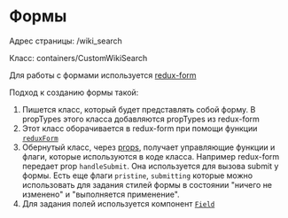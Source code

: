 # Формы

Адрес страницы: /wiki_search

Класс: containers/CustomWikiSearch

Для работы с формами используется [redux-form](http://redux-form.com/6.5.0/)

Подход к созданию формы такой:
  1. Пишется класс, который будет представлять собой форму. В propTypes этого класса добавляются propTypes из redux-form
  2. Этот класс оборачивается в redux-form при помощи функции [`reduxForm`](http://redux-form.com/6.5.0/docs/api/ReduxForm.md/)
  3. Обернутый класс, через [props](http://redux-form.com/6.5.0/docs/api/Props.md/), получает управляющие функции и флаги, которые используются в коде класса.
   Например redux-form передает prop `handleSubmit`. Она используется для вызова submit у формы. Есть еще флаги
   `pristine`, `submitting` которые можно использовать для задания стилей формы в состоянии "ничего не изменено" и "выполняется применение".
  4. Для задания полей используется компонент [`Field`](http://redux-form.com/6.5.0/docs/api/Field.md/)
